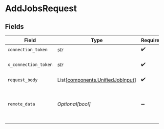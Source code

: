 # AddJobsRequest


## Fields

| Field                                                                          | Type                                                                           | Required                                                                       | Description                                                                    |
| ------------------------------------------------------------------------------ | ------------------------------------------------------------------------------ | ------------------------------------------------------------------------------ | ------------------------------------------------------------------------------ |
| `connection_token`                                                             | *str*                                                                          | :heavy_check_mark:                                                             | N/A                                                                            |
| `x_connection_token`                                                           | *str*                                                                          | :heavy_check_mark:                                                             | The connection token                                                           |
| `request_body`                                                                 | List[[components.UnifiedJobInput](../../models/components/unifiedjobinput.md)] | :heavy_check_mark:                                                             | N/A                                                                            |
| `remote_data`                                                                  | *Optional[bool]*                                                               | :heavy_minus_sign:                                                             | Set to true to include data from the original Ats software.                    |